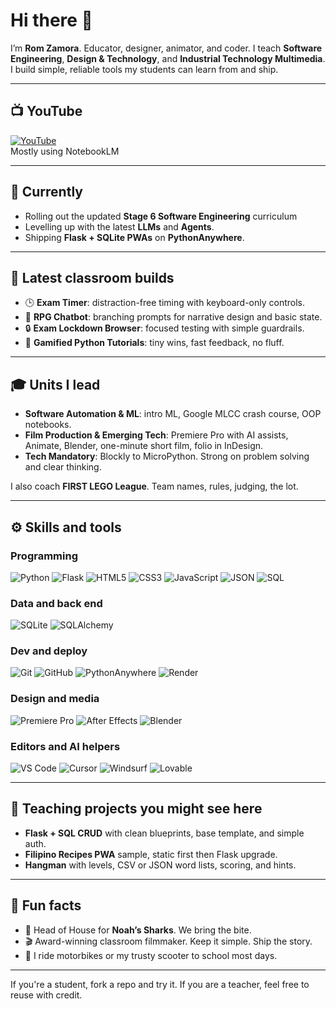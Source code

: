 # Hi there 👋  
I’m **Rom Zamora**. Educator, designer, animator, and coder. I teach **Software Engineering**, **Design & Technology**, and **Industrial Technology Multimedia**. I build simple, reliable tools my students can learn from and ship.

---

## 📺 YouTube
[![YouTube](https://img.shields.io/badge/YouTube-FF0000?logo=youtube&logoColor=white)](https://www.youtube.com/@deepdivepodcast_mrz)  
Mostly using NotebookLM

---

## 🔭 Currently
- Rolling out the updated **Stage 6 Software Engineering** curriculum
- Levelling up with the latest **LLMs** and **Agents**.
- Shipping **Flask + SQLite PWAs** on **PythonAnywhere**. 

---

## 🧪 Latest classroom builds
- 🕒 **Exam Timer**: distraction-free timing with keyboard-only controls.
- 🎲 **RPG Chatbot**: branching prompts for narrative design and basic state.
- 🔒 **Exam Lockdown Browser**: focused testing with simple guardrails.
- 🐍 **Gamified Python Tutorials**: tiny wins, fast feedback, no fluff.

---

## 🎓 Units I lead
- **Software Automation & ML**: intro ML, Google MLCC crash course, OOP notebooks.
- **Film Production & Emerging Tech**: Premiere Pro with AI assists, Animate, Blender, one-minute short film, folio in InDesign.
- **Tech Mandatory**: Blockly to MicroPython. Strong on problem solving and clear thinking.

I also coach **FIRST LEGO League**. Team names, rules, judging, the lot.

---

## ⚙️ Skills and tools

### Programming
![Python](https://img.shields.io/badge/python-%2314354C.svg?style=for-the-badge&logo=python&logoColor=white)
![Flask](https://img.shields.io/badge/flask-%23000.svg?style=for-the-badge&logo=flask&logoColor=white)
![HTML5](https://img.shields.io/badge/html5-%23E34F26.svg?style=for-the-badge&logo=html5&logoColor=white)
![CSS3](https://img.shields.io/badge/css3-%231572B6.svg?style=for-the-badge&logo=css3&logoColor=white)
![JavaScript](https://img.shields.io/badge/javascript-%23323330.svg?style=for-the-badge&logo=javascript&logoColor=%23F7DF1E)
![JSON](https://img.shields.io/badge/json-%23000000.svg?style=for-the-badge&logo=json&logoColor=white)
![SQL](https://img.shields.io/badge/sql-%2307405e.svg?style=for-the-badge&logo=sqlite&logoColor=white)

### Data and back end
![SQLite](https://img.shields.io/badge/SQLite-07405E?style=for-the-badge&logo=sqlite&logoColor=white)
![SQLAlchemy](https://img.shields.io/badge/SQLAlchemy-EE0000?style=for-the-badge&logo=sqlalchemy&logoColor=white)

### Dev and deploy
![Git](https://img.shields.io/badge/git-%23F05033.svg?style=for-the-badge&logo=git&logoColor=white)
![GitHub](https://img.shields.io/badge/github-%23121011.svg?style=for-the-badge&logo=github&logoColor=white)
![PythonAnywhere](https://img.shields.io/badge/PythonAnywhere-1A8C8C?style=for-the-badge)
![Render](https://img.shields.io/badge/Render-2A2A2A?style=for-the-badge)

### Design and media
![Premiere Pro](https://img.shields.io/badge/Adobe%20Premiere%20Pro-9999FF.svg?style=for-the-badge&logo=Adobe%20Premiere%20Pro&logoColor=white)
![After Effects](https://img.shields.io/badge/Adobe%20After%20Effects-CF96FD.svg?style=for-the-badge&logo=Adobe%20After%20Effects&logoColor=white)
![Blender](https://img.shields.io/badge/Blender-%23F5792A.svg?style=for-the-badge&logo=blender&logoColor=white)

### Editors and AI helpers
![VS Code](https://img.shields.io/badge/Visual%20Studio%20Code-0078D7.svg?style=for-the-badge&logo=visual-studio-code&logoColor=white)
![Cursor](https://img.shields.io/badge/Cursor-0B84FF?style=for-the-badge)
![Windsurf](https://img.shields.io/badge/Windsurf-00CCFF?style=for-the-badge)
![Lovable](https://img.shields.io/badge/Lovable-6C5CE7?style=for-the-badge)

---

## 🧩 Teaching projects you might see here
- **Flask + SQL CRUD** with clean blueprints, base template, and simple auth.
- **Filipino Recipes PWA** sample, static first then Flask upgrade.
- **Hangman** with levels, CSV or JSON word lists, scoring, and hints.


---

## 🌱 Fun facts
- 🦈 Head of House for **Noah’s Sharks**. We bring the bite.
- 🎬 Award-winning classroom filmmaker. Keep it simple. Ship the story.
- 🛵 I ride motorbikes or my trusty scooter to school most days.

---

If you're a student, fork a repo and try it. If you are a teacher, feel free to reuse with credit. 
